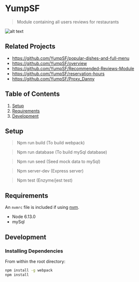# YumpSF

> Module containing all users reviews for restaurants

![alt text](https://imgur.com/a/mgJcWA7)

## Related Projects

  - https://github.com/YumpSF/popular-dishes-and-full-menu
  - https://github.com/YumpSF/overview
  - https://github.com/YumpSF/Recommended-Reviews-Module
  - https://github.com/YumpSF/reservation-hours
  - https://github.com/YumpSF/Proxy_Danny

## Table of Contents

1. [Setup](#Setup)
1. [Requirements](#requirements)
1. [Development](#development)



## Setup

> Npm run build (To build webpack)

> Npm run database (To build mySql database)

> Npm run seed (Seed mock data to mySql)

> Npm server-dev (Express server)

> Npm test (Enzyme/jest test)

## Requirements

An `nvmrc` file is included if using [nvm](https://github.com/creationix/nvm).

- Node 6.13.0
- mySql

## Development

### Installing Dependencies

From within the root directory:

```sh
npm install -g webpack
npm install
```

